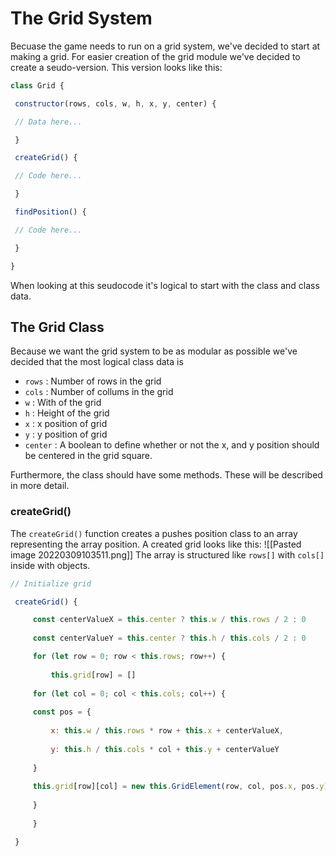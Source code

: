 # The Grid System
Becuase the game needs to run on a grid system, we've decided to start at making a grid.
For easier creation of the grid module we've decided to create a seudo-version.
This version looks like this:

```js
class Grid {

 constructor(rows, cols, w, h, x, y, center) {

 // Data here...

 }

 createGrid() {

 // Code here...

 }

 findPosition() {

 // Code here...

 }

}
```

When looking at this seudocode it's logical to start with the class and class data.

## The Grid Class
Because we want the grid system to be as modular as possible we've decided that the most logical class data is

* `rows` : Number of rows in the grid
* `cols` : Number of collums in the grid
* `w` : With of the grid
* `h` : Height of the grid
* `x` : x position of grid
* `y` : y position of grid
* `center` : A boolean to define whether or not the x, and y position should be centered in the grid square.

Furthermore, the class should have some methods. These will be described in more detail.

### createGrid()
The `createGrid()` function creates a pushes position class to an array representing the array position. A created grid looks like this:
![[Pasted image 20220309103511.png]]
The array is structured like `rows[]` with `cols[]` inside with objects.

```js
// Initialize grid

 createGrid() {

	 const centerValueX = this.center ? this.w / this.rows / 2 : 0
	
	 const centerValueY = this.center ? this.h / this.cols / 2 : 0

	 for (let row = 0; row < this.rows; row++) {
	
		 this.grid[row] = []
	
	 for (let col = 0; col < this.cols; col++) {
	
	 const pos = {
	
		 x: this.w / this.rows * row + this.x + centerValueX,
		
		 y: this.h / this.cols * col + this.y + centerValueY
	
	 }
	
	 this.grid[row][col] = new this.GridElement(row, col, pos.x, pos.y)
	
	 }
	
	 }

 }
 ```
